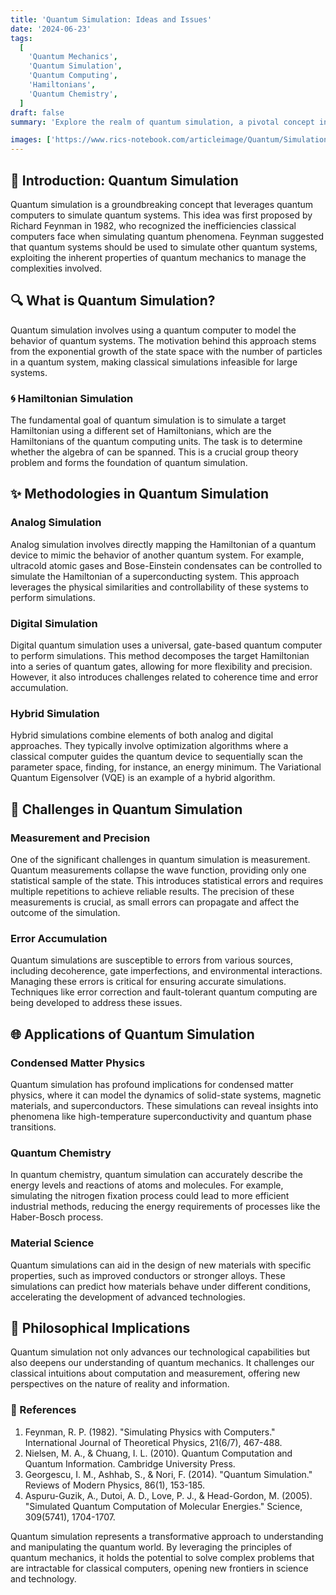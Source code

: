 ```yaml
---
title: 'Quantum Simulation: Ideas and Issues'
date: '2024-06-23'
tags:
  [
    'Quantum Mechanics',
    'Quantum Simulation',
    'Quantum Computing',
    'Hamiltonians',
    'Quantum Chemistry',
  ]
draft: false
summary: 'Explore the realm of quantum simulation, a pivotal concept in quantum mechanics. Learn about the challenges, methodologies, and the profound implications of simulating quantum systems with quantum computers.'

images: ['https://www.rics-notebook.com/articleimage/Quantum/SimulationIdeasIssues.webp']
---
```


## 🌌 Introduction: Quantum Simulation

Quantum simulation is a groundbreaking concept that leverages quantum computers to simulate quantum systems. This idea was first proposed by Richard Feynman in 1982, who recognized the inefficiencies classical computers face when simulating quantum phenomena. Feynman suggested that quantum systems should be used to simulate other quantum systems, exploiting the inherent properties of quantum mechanics to manage the complexities involved.

## 🔍 What is Quantum Simulation?

Quantum simulation involves using a quantum computer to model the behavior of quantum systems. The motivation behind this approach stems from the exponential growth of the state space with the number of particles in a quantum system, making classical simulations infeasible for large systems.

### 🌀 Hamiltonian Simulation

The fundamental goal of quantum simulation is to simulate a target Hamiltonian  using a different set of Hamiltonians, which are the Hamiltonians of the quantum computing units. The task is to determine whether the algebra of can be spanned. This is a crucial group theory problem and forms the foundation of quantum simulation.

## ✨ Methodologies in Quantum Simulation

### Analog Simulation

Analog simulation involves directly mapping the Hamiltonian of a quantum device to mimic the behavior of another quantum system. For example, ultracold atomic gases and Bose-Einstein condensates can be controlled to simulate the Hamiltonian of a superconducting system. This approach leverages the physical similarities and controllability of these systems to perform simulations.

### Digital Simulation

Digital quantum simulation uses a universal, gate-based quantum computer to perform simulations. This method decomposes the target Hamiltonian into a series of quantum gates, allowing for more flexibility and precision. However, it also introduces challenges related to coherence time and error accumulation.

### Hybrid Simulation

Hybrid simulations combine elements of both analog and digital approaches. They typically involve optimization algorithms where a classical computer guides the quantum device to sequentially scan the parameter space, finding, for instance, an energy minimum. The Variational Quantum Eigensolver (VQE) is an example of a hybrid algorithm.

## 🔬 Challenges in Quantum Simulation

### Measurement and Precision

One of the significant challenges in quantum simulation is measurement. Quantum measurements collapse the wave function, providing only one statistical sample of the state. This introduces statistical errors and requires multiple repetitions to achieve reliable results. The precision of these measurements is crucial, as small errors can propagate and affect the outcome of the simulation.

### Error Accumulation

Quantum simulations are susceptible to errors from various sources, including decoherence, gate imperfections, and environmental interactions. Managing these errors is critical for ensuring accurate simulations. Techniques like error correction and fault-tolerant quantum computing are being developed to address these issues.

## 🌐 Applications of Quantum Simulation

### Condensed Matter Physics

Quantum simulation has profound implications for condensed matter physics, where it can model the dynamics of solid-state systems, magnetic materials, and superconductors. These simulations can reveal insights into phenomena like high-temperature superconductivity and quantum phase transitions.

### Quantum Chemistry

In quantum chemistry, quantum simulation can accurately describe the energy levels and reactions of atoms and molecules. For example, simulating the nitrogen fixation process could lead to more efficient industrial methods, reducing the energy requirements of processes like the Haber-Bosch process.

### Material Science

Quantum simulations can aid in the design of new materials with specific properties, such as improved conductors or stronger alloys. These simulations can predict how materials behave under different conditions, accelerating the development of advanced technologies.

## 🧠 Philosophical Implications

Quantum simulation not only advances our technological capabilities but also deepens our understanding of quantum mechanics. It challenges our classical intuitions about computation and measurement, offering new perspectives on the nature of reality and information.

### 📜 References

1. Feynman, R. P. (1982). "Simulating Physics with Computers." International Journal of Theoretical Physics, 21(6/7), 467-488.
2. Nielsen, M. A., & Chuang, I. L. (2010). Quantum Computation and Quantum Information. Cambridge University Press.
3. Georgescu, I. M., Ashhab, S., & Nori, F. (2014). "Quantum Simulation." Reviews of Modern Physics, 86(1), 153-185.
4. Aspuru-Guzik, A., Dutoi, A. D., Love, P. J., & Head-Gordon, M. (2005). "Simulated Quantum Computation of Molecular Energies." Science, 309(5741), 1704-1707.

Quantum simulation represents a transformative approach to understanding and manipulating the quantum world. By leveraging the principles of quantum mechanics, it holds the potential to solve complex problems that are intractable for classical computers, opening new frontiers in science and technology.